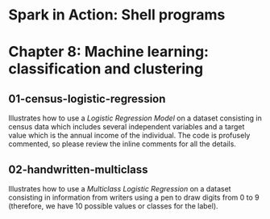 Spark in Action: Shell programs
===============================

# Chapter 8: Machine learning: classification and clustering

## 01-census-logistic-regression
Illustrates how to use a *Logistic Regression Model* on a dataset consisting in census data which includes several independent variables and a target value which is the annual income of the individual.
The code is profusely commented, so please review the inline comments for all the details.

## 02-handwritten-multiclass
Illustrates how to use a *Multiclass Logistic Regression* on a dataset consisting in information from writers using a pen to draw digits from 0 to 9 (therefore, we have 10 possible values or classes for the label).
